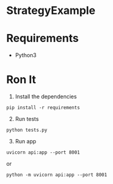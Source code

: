 # StrategyExample

# Requirements
- Python3

# Ron It

1. Install the dependencies
```
pip install -r requirements
```
2. Run tests
```
python tests.py
```
3. Run app
```
uvicorn api:app --port 8001
```
or
```
python -m uvicorn api:app --port 8001
```